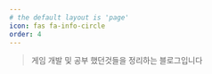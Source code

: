 ```yaml
---
# the default layout is 'page'
icon: fas fa-info-circle
order: 4
---
```


> 게임 개발 및 공부 했던것들을 정리하는 블로그입니다
